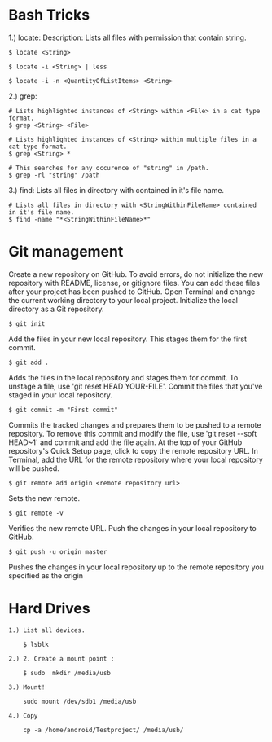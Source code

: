 Bash Tricks
===========

1.) locate: Description: Lists all files with permission that contain string.
        
    $ locate <String>

    $ locate -i <String> | less

    $ locate -i -n <QuantityOfListItems> <String>
    
2.) grep:
        
    # Lists highlighted instances of <String> within <File> in a cat type format.
    $ grep <String> <File>

    # Lists highlighted instances of <String> within multiple files in a cat type format.
    $ grep <String> *

    # This searches for any occurence of "string" in /path.
    $ grep -rl "string" /path
        

3.) find: Lists all files in directory with <StringWithinFileName> contained in it's file name.

    # Lists all files in directory with <StringWithinFileName> contained in it's file name.
    $ find -name "*<StringWithinFileName>*"
      
      


Git management
==============

Create a new repository on GitHub. To avoid errors, do not initialize the new repository with README, license, or gitignore files. You can add these files after your project has been pushed to GitHub. Open Terminal and change the current working directory to your local project.
Initialize the local directory as a Git repository.

    $ git init


Add the files in your new local repository. This stages them for the first commit.

    $ git add .

Adds the files in the local repository and stages them for commit. To unstage a file, use 'git reset HEAD YOUR-FILE'. Commit the files that you've staged in your local repository.

    $ git commit -m "First commit"
    

Commits the tracked changes and prepares them to be pushed to a remote repository. To remove this commit and modify the file, use 'git reset --soft HEAD~1' and commit and add the file again. At the top of your GitHub repository's Quick Setup page, click  to copy the remote repository URL. In Terminal, add the URL for the remote repository where your local repository will be pushed.

    $ git remote add origin <remote repository url>

Sets the new remote.

    $ git remote -v

Verifies the new remote URL. Push the changes in your local repository to GitHub.

    $ git push -u origin master

Pushes the changes in your local repository up to the remote repository you specified as the origin


Hard Drives 
===========
 
    1.) List all devices.
        
        $ lsblk

    2.) 2. Create a mount point :

        $ sudo  mkdir /media/usb

    3.) Mount!

        sudo mount /dev/sdb1 /media/usb

    4.) Copy

        cp -a /home/android/Testproject/ /media/usb/ 


